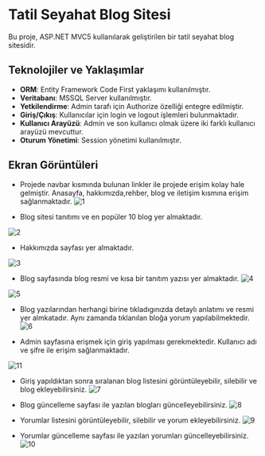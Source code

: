 # Tatil Seyahat Blog Sitesi

Bu proje, ASP.NET MVC5 kullanılarak geliştirilen bir tatil seyahat blog sitesidir.

## Teknolojiler ve Yaklaşımlar

- **ORM**: Entity Framework Code First yaklaşımı kullanılmıştır.
- **Veritabanı**: MSSQL Server kullanılmıştır.
- **Yetkilendirme**: Admin tarafı için Authorize özelliği entegre edilmiştir.
- **Giriş/Çıkış**: Kullanıcılar için login ve logout işlemleri bulunmaktadır.
- **Kullanıcı Arayüzü**: Admin ve son kullanıcı olmak üzere iki farklı kullanıcı arayüzü mevcuttur.
- **Oturum Yönetimi**: Session yönetimi kullanılmıştır.


## Ekran Görüntüleri
- Projede navbar kısmında bulunan linkler ile projede erişim kolay hale gelmiştir. Anasayfa, hakkımızda,rehber, blog ve iletişim kısmına erişim sağlanmaktadır.
![1](https://github.com/fatmaikis/TravelTripProje/assets/77547782/8f038f7c-20f0-4b87-a942-9dd491ec36bb)

- Blog sitesi tanıtımı ve en popüler 10 blog yer almaktadır.
  
![2](https://github.com/fatmaikis/TravelTripProje/assets/77547782/d1aefed4-6aa0-4bf6-b617-c8d8b91af350)


- Hakkımızda sayfası yer almaktadır.

![3](https://github.com/fatmaikis/TravelTripProje/assets/77547782/ee749fd2-456d-4fb7-837f-2769c01954ef)

- Blog sayfasında blog resmi ve kısa bir tanıtım yazısı yer almaktadır. 
![4](https://github.com/fatmaikis/TravelTripProje/assets/77547782/382cc1c1-4899-448e-9ad0-d50066737502)

![5](https://github.com/fatmaikis/TravelTripProje/assets/77547782/6ea2ee5b-59d8-4074-ad60-c3b68ac67d7c)

- Blog yazılarından herhangi birine tıkladıgınızda detaylı anlatımı ve resmi yer almkatadır. Aynı zamanda tıklanılan bloğa yorum yapılabilmektedir.
![6](https://github.com/fatmaikis/TravelTripProje/assets/77547782/90effce9-05a3-462d-bfc9-60f26d077a29)

- Admin sayfasına erişmek için giriş yapılması gerekmektedir. Kullanıcı adı ve şifre ile erişim sağlanmaktadır.

![11](https://github.com/fatmaikis/TravelTripProje/assets/77547782/2ed5c4ff-f8f6-4019-8052-2b4c395ceb40)

- Giriş yapıldıktan sonra sıralanan blog listesini görüntüleyebilir, silebilir ve blog ekleyebilirsiniz.
![7](https://github.com/fatmaikis/TravelTripProje/assets/77547782/1f8f180a-3f84-476c-953c-b1d2d9ad7b19)

- Blog güncelleme sayfası ile yazılan blogları güncelleyebilirsiniz.
![8](https://github.com/fatmaikis/TravelTripProje/assets/77547782/477a383f-6f0a-46ab-9c44-f185955b72bd)

- Yorumlar listesini görüntüleyebilir, silebilir ve yorum ekleyebilirsiniz.
![9](https://github.com/fatmaikis/TravelTripProje/assets/77547782/2360bc86-91e1-41c3-a9e8-be32344a87b0)

- Yorumlar güncelleme sayfası ile yazılan yorumları güncelleyebilirsiniz.
![10](https://github.com/fatmaikis/TravelTripProje/assets/77547782/0fdcf97b-9989-409d-b3a9-38b357088122)

